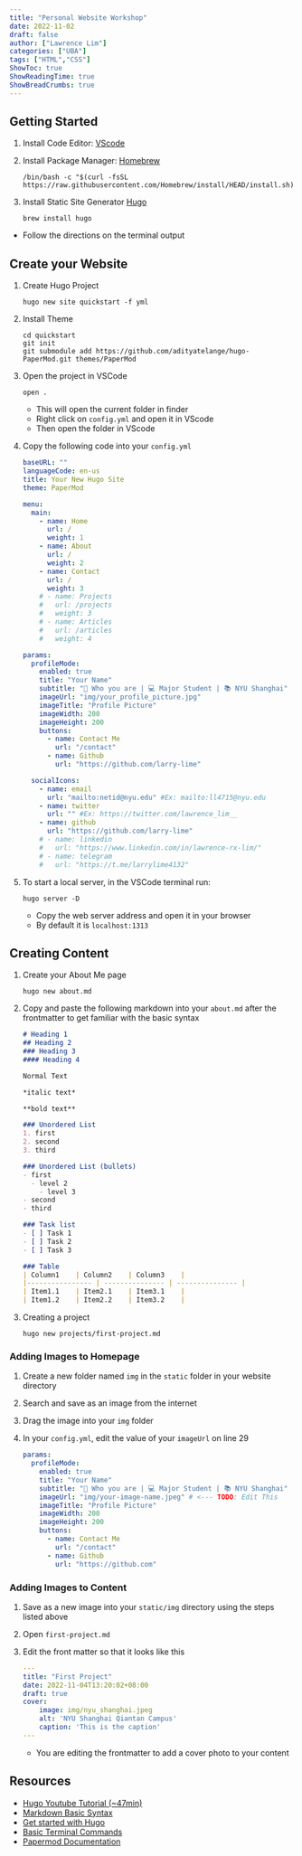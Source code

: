 ```yaml
---
title: "Personal Website Workshop"
date: 2022-11-02
draft: false
author: ["Lawrence Lim"]
categories: ["UBA"]
tags: ["HTML","CSS"]
ShowToc: true
ShowReadingTime: true
ShowBreadCrumbs: true
---
```

## Getting Started

1. Install Code Editor: [VScode](https://code.visualstudio.com/)

2. Install Package Manager: [Homebrew](https://brew.sh/)

   ```shell
   /bin/bash -c "$(curl -fsSL https://raw.githubusercontent.com/Homebrew/install/HEAD/install.sh)"
   ```

3. Install Static Site Generator [Hugo](https://gohugo.io/)

   ```shell
   brew install hugo
   ```

* Follow the directions on the terminal output

## Create your Website

1. Create Hugo Project

   ```shell
   hugo new site quickstart -f yml
   ```

2. Install Theme

   ```shell
   cd quickstart
   git init
   git submodule add https://github.com/adityatelange/hugo-PaperMod.git themes/PaperMod
   ```

2. Open the project in VSCode

   ```shell
   open .
   ```

   * This will open the current folder in finder
   * Right click on `config.yml` and open it in VScode
   * Then open the folder in VScode

4. Copy the following code into your `config.yml`

   ```yaml
   baseURL: ""
   languageCode: en-us
   title: Your New Hugo Site
   theme: PaperMod
   
   menu:
     main:
       - name: Home
         url: /
         weight: 1
       - name: About
         url: /
         weight: 2
       - name: Contact
         url: /
         weight: 3
       # - name: Projects
       #   url: /projects
       #   weight: 3
       # - name: Articles
       #   url: /articles
       #   weight: 4
   
   params:
     profileMode:
       enabled: true
       title: "Your Name"
       subtitle: "👷 Who you are | 💻 Major Student | 📚 NYU Shanghai"
       imageUrl: "img/your_profile_picture.jpg"
       imageTitle: "Profile Picture"
       imageWidth: 200
       imageHeight: 200
       buttons:
         - name: Contact Me
           url: "/contact"
         - name: Github
           url: "https://github.com/larry-lime"
   
     socialIcons:
       - name: email
         url: "mailto:netid@nyu.edu" #Ex: mailto:ll4715@nyu.edu
       - name: twitter
         url: "" #Ex: https://twitter.com/lawrence_lim__
       - name: github
         url: "https://github.com/larry-lime"
       # - name: linkedin
       #   url: "https://www.linkedin.com/in/lawrence-rx-lim/"
       # - name: telegram
       #   url: "https://t.me/larrylime4132"
   ```

5. To start a local server, in the VSCode terminal run:

   ```shell
   hugo server -D
   ```

   * Copy the web server address and open it in your browser
   * By default it is `localhost:1313`

## Creating Content

1. Create your About Me page

   ```shell
   hugo new about.md
   ```

2. Copy and paste the following markdown into your `about.md` after the frontmatter to get familiar with the basic syntax

   ```markdown
   # Heading 1
   ## Heading 2
   ### Heading 3
   #### Heading 4
   
   Normal Text
   
   *italic text*
   
   **bold text**
   
   ### Unordered List
   1. first
   2. second
   3. third
   
   ### Unordered List (bullets)
   - first
     - level 2
       - level 3
   - second
   - third
   
   ### Task list
   - [ ] Task 1
   - [ ] Task 2
   - [ ] Task 3
   
   ### Table
   | Column1    | Column2    | Column3    |
   |---------------- | --------------- | --------------- |
   | Item1.1    | Item2.1    | Item3.1    |
   | Item1.2    | Item2.2    | Item3.2    |
   ```

3. Creating a project

   ```shell
   hugo new projects/first-project.md
   ```

### Adding Images to Homepage

1. Create a new folder named `img` in the `static` folder in your website directory

2. Search and save as an image from the internet

3. Drag the image into your `img` folder

4. In your `config.yml`, edit the value of your `imageUrl` on line 29

   ```yaml
   params:
     profileMode:
       enabled: true
       title: "Your Name"
       subtitle: "👷 Who you are | 💻 Major Student | 📚 NYU Shanghai"
       imageUrl: "img/your-image-name.jpeg" # <--- TODO: Edit This
       imageTitle: "Profile Picture"
       imageWidth: 200
       imageHeight: 200
       buttons:
         - name: Contact Me
           url: "/contact"
         - name: Github
           url: "https://github.com"
   ```

### Adding Images to Content

1. Save as a new image into your `static/img` directory using the steps listed above

2. Open `first-project.md`

3. Edit the front matter so that it looks like this

   ```yaml
   ---
   title: "First Project"
   date: 2022-11-04T13:20:02+08:00
   draft: true
   cover:
       image: img/nyu_shanghai.jpeg
       alt: 'NYU Shanghai Qiantan Campus'
       caption: 'This is the caption'
   ---
   ```

   * You are editing the frontmatter to add a cover photo to your content

## Resources

* [Hugo Youtube Tutorial (~47min)](https://www.youtube.com/watch?v=hjD9jTi_DQ4&t=913s)
* [Markdown Basic Syntax](https://docs.github.com/en/get-started/writing-on-github/getting-started-with-writing-and-formatting-on-github/basic-writing-and-formatting-syntax)
* [Get started with Hugo](https://gohugo.io/getting-started/quick-start/)
* [Basic Terminal Commands](https://www.techrepublic.com/article/16-terminal-commands-every-user-should-know/)
* [Papermod Documentation](https://github.com/adityatelange/hugo-PaperMod)

